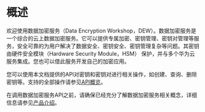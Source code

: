 # 概述<a name="zh-cn_topic_0038437596"></a>

欢迎使用数据加密服务（Data Encryption Workshop，DEW）。数据加密服务是一个综合的云上数据加密服务。它可以提供专属加密、密钥管理、密钥对管理等服务，安全可靠的为用户解决了数据安全、密钥安全、密钥管理复杂等问题。其密钥由硬件安全模块（Hardware Security Module，HSM） 保护，并与多个华为云服务集成。您也可以借此服务开发自己的加密应用。

您可以使用本文档提供的API对密钥和密钥对进行相关操作，如创建、查询、删除密钥等。支持的全部操作请参见[API概览](API概览.md)。

在调用数据加密服务API之前，请确保已经充分了解数据加密服务相关概念，详细信息请参见[产品介绍](https://support.huaweicloud.com/productdesc-dew/dew_01_0093.html)。

